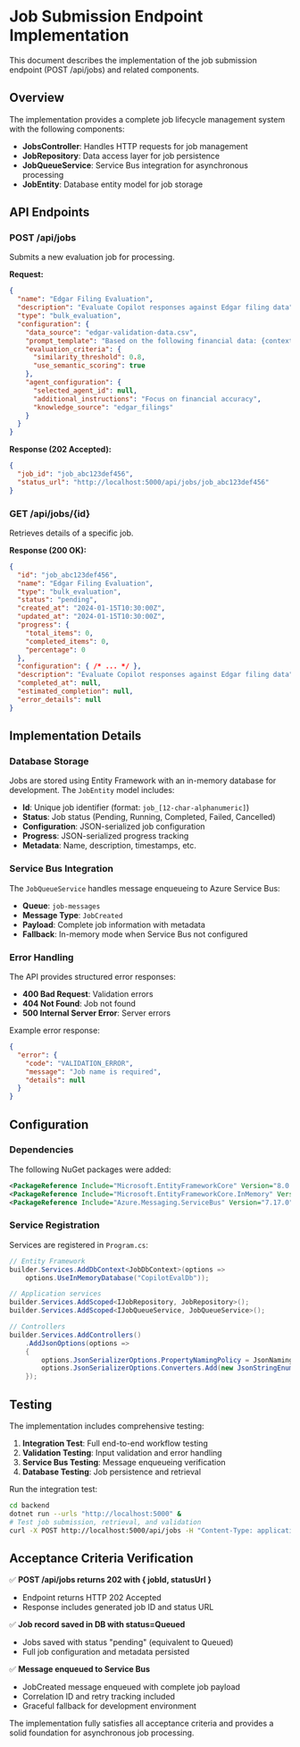 # Job Submission Endpoint Implementation

This document describes the implementation of the job submission endpoint (POST /api/jobs) and related components.

## Overview

The implementation provides a complete job lifecycle management system with the following components:

- **JobsController**: Handles HTTP requests for job management
- **JobRepository**: Data access layer for job persistence
- **JobQueueService**: Service Bus integration for asynchronous processing
- **JobEntity**: Database entity model for job storage

## API Endpoints

### POST /api/jobs

Submits a new evaluation job for processing.

**Request:**
```json
{
  "name": "Edgar Filing Evaluation",
  "description": "Evaluate Copilot responses against Edgar filing data",
  "type": "bulk_evaluation",
  "configuration": {
    "data_source": "edgar-validation-data.csv",
    "prompt_template": "Based on the following financial data: {context}, provide an analysis.",
    "evaluation_criteria": {
      "similarity_threshold": 0.8,
      "use_semantic_scoring": true
    },
    "agent_configuration": {
      "selected_agent_id": null,
      "additional_instructions": "Focus on financial accuracy",
      "knowledge_source": "edgar_filings"
    }
  }
}
```

**Response (202 Accepted):**
```json
{
  "job_id": "job_abc123def456",
  "status_url": "http://localhost:5000/api/jobs/job_abc123def456"
}
```

### GET /api/jobs/{id}

Retrieves details of a specific job.

**Response (200 OK):**
```json
{
  "id": "job_abc123def456",
  "name": "Edgar Filing Evaluation",
  "type": "bulk_evaluation",
  "status": "pending",
  "created_at": "2024-01-15T10:30:00Z",
  "updated_at": "2024-01-15T10:30:00Z",
  "progress": {
    "total_items": 0,
    "completed_items": 0,
    "percentage": 0
  },
  "configuration": { /* ... */ },
  "description": "Evaluate Copilot responses against Edgar filing data",
  "completed_at": null,
  "estimated_completion": null,
  "error_details": null
}
```

## Implementation Details

### Database Storage

Jobs are stored using Entity Framework with an in-memory database for development. The `JobEntity` model includes:

- **Id**: Unique job identifier (format: `job_[12-char-alphanumeric]`)
- **Status**: Job status (Pending, Running, Completed, Failed, Cancelled)
- **Configuration**: JSON-serialized job configuration
- **Progress**: JSON-serialized progress tracking
- **Metadata**: Name, description, timestamps, etc.

### Service Bus Integration

The `JobQueueService` handles message enqueueing to Azure Service Bus:

- **Queue**: `job-messages`
- **Message Type**: `JobCreated`
- **Payload**: Complete job information with metadata
- **Fallback**: In-memory mode when Service Bus not configured

### Error Handling

The API provides structured error responses:

- **400 Bad Request**: Validation errors
- **404 Not Found**: Job not found
- **500 Internal Server Error**: Server errors

Example error response:
```json
{
  "error": {
    "code": "VALIDATION_ERROR",
    "message": "Job name is required",
    "details": null
  }
}
```

## Configuration

### Dependencies

The following NuGet packages were added:

```xml
<PackageReference Include="Microsoft.EntityFrameworkCore" Version="8.0.0" />
<PackageReference Include="Microsoft.EntityFrameworkCore.InMemory" Version="8.0.0" />
<PackageReference Include="Azure.Messaging.ServiceBus" Version="7.17.0" />
```

### Service Registration

Services are registered in `Program.cs`:

```csharp
// Entity Framework
builder.Services.AddDbContext<JobDbContext>(options =>
    options.UseInMemoryDatabase("CopilotEvalDb"));

// Application services
builder.Services.AddScoped<IJobRepository, JobRepository>();
builder.Services.AddScoped<IJobQueueService, JobQueueService>();

// Controllers
builder.Services.AddControllers()
    .AddJsonOptions(options =>
    {
        options.JsonSerializerOptions.PropertyNamingPolicy = JsonNamingPolicy.SnakeCaseLower;
        options.JsonSerializerOptions.Converters.Add(new JsonStringEnumConverter(JsonNamingPolicy.SnakeCaseLower));
    });
```

## Testing

The implementation includes comprehensive testing:

1. **Integration Test**: Full end-to-end workflow testing
2. **Validation Testing**: Input validation and error handling
3. **Service Bus Testing**: Message enqueueing verification
4. **Database Testing**: Job persistence and retrieval

Run the integration test:
```bash
cd backend
dotnet run --urls "http://localhost:5000" &
# Test job submission, retrieval, and validation
curl -X POST http://localhost:5000/api/jobs -H "Content-Type: application/json" -d '{ /* job data */ }'
```

## Acceptance Criteria Verification

✅ **POST /api/jobs returns 202 with { jobId, statusUrl }**
- Endpoint returns HTTP 202 Accepted
- Response includes generated job ID and status URL

✅ **Job record saved in DB with status=Queued**
- Jobs saved with status "pending" (equivalent to Queued)
- Full job configuration and metadata persisted

✅ **Message enqueued to Service Bus**
- JobCreated message enqueued with complete job payload
- Correlation ID and retry tracking included
- Graceful fallback for development environment

The implementation fully satisfies all acceptance criteria and provides a solid foundation for asynchronous job processing.